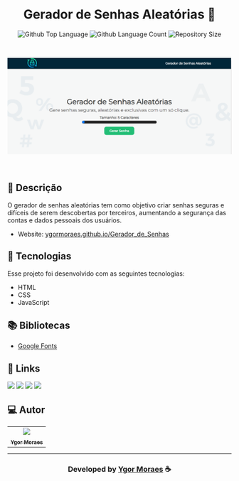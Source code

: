 <h1 align="center">
  Gerador de Senhas Aleatórias 🔐
</h1>

 <p align="center">
  <img alt="Github Top Language" src="https://img.shields.io/github/languages/top/YgorMoraes/Gerador_de_Senhas?color=00FFFB">
  <img alt="Github Language Count" src="https://img.shields.io/github/languages/count/YgorMoraes/Gerador_de_Senhas?color=00FFFB">
  <img alt="Repository Size" src="https://img.shields.io/github/repo-size/YgorMoraes/Gerador_de_Senhas?color=00FFFB">
</p>

<br>

![Resultado final do projeto](https://raw.githubusercontent.com/YgorMoraes/Gerador_de_Senhas/master/assets/Gerador_de_Senhas.png)

<br>

## 📝 Descrição 

O gerador de senhas aleatórias tem como objetivo criar senhas seguras e difíceis de serem descobertas por terceiros, aumentando a segurança das contas e dados pessoais dos usuários. 

- Website: [ygormoraes.github.io/Gerador_de_Senhas](https://ygormoraes.github.io/Gerador_de_Senhas/)

## 🚀 Tecnologias

Esse projeto foi desenvolvido com as seguintes tecnologias:

- HTML
- CSS
- JavaScript

## 📚 Bibliotecas

- [Google Fonts](https://fonts.google.com/)

## 🔗 Links

<p align="left">
 
 <a href="https://www.linkedin.com/in/ygormoraes/" target="_blank"><img src="https://img.shields.io/badge/-LinkedIn-%230077B5?style=for-the-badge&logo=linkedin&logoColor=white" target="_blank"></a> 
  <a href="https://ygormoraes.vercel.app" target="_blank"><img src="https://img.shields.io/badge/meu_portfólio-rgb(25, 27, 30)?style=for-the-badge&logo=ko-fi&logoColor=white" target="_blank"></a>
  <a href="https://www.instagram.com/ygor_moraes/" target="_blank"><img src="https://img.shields.io/badge/-Instagram-%23E4405F?style=for-the-badge&logo=instagram&logoColor=white" target="_blank"></a>
  <a href = "mailto:ygorluizmoraes@gmail.com"><img src="https://img.shields.io/badge/-Gmail-%23333?style=for-the-badge&logo=gmail&logoColor=white" target="_blank"></a>


 </p>

## 💻 Autor<br>
<table>
  <tr>
    <td align="center">
      <a href="https://github.com/YgorMoraes">
        <img src="https://avatars.githubusercontent.com/u/89086125?s=96&v=4" width="100px;" /><br>
        <sub>
          <b>Ygor Moraes</b>
        </sub>
      </a>
    </td>
  </tr>
</table>

-----

  <h3 align="center"> Developed by <a href="https://www.linkedin.com/in/ygormoraes/">Ygor Moraes</a> ☕</h3>
